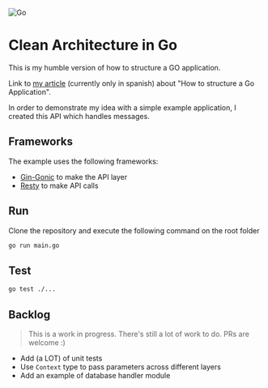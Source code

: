 ![Go](https://github.com/hdlopez/clean-architecture-golang/workflows/Go/badge.svg)

# Clean Architecture in Go

This is my humble version of how to structure a GO application. 

Link to [my article](https://collectednotes.com/hdlopez/como-estructurar-tu-aplicacion-en-go) (currently only in spanish) about "How to structure a Go Application".

In order to demonstrate my idea with a simple example application, I created this API which handles messages. 

## Frameworks

The example uses the following frameworks:

* [Gin-Gonic](https://github.com/gin-gonic/gin) to make the API layer
* [Resty](https://github.com/go-resty/resty) to make API calls

## Run

Clone the repository and execute the following command on the root folder

``` bash
go run main.go
```

## Test

``` bash
go test ./...
```

## Backlog

> This is a work in progress. There's still a lot of work to do. PRs are welcome :)
* Add (a LOT) of unit tests
* Use `Context` type to pass parameters across different layers
* Add an example of database handler module

